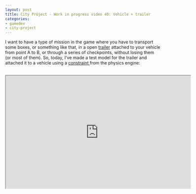 ```yaml
---
layout: post
title: City Project - Work in progress video 40: Vehicle + trailer
categories:
- gamedev
- city-project
---
```


I want to have a type of mission in the game where you have to transport some boxes, or something like that, in a open <a href="http://en.wikipedia.org/wiki/Trailer_%28vehicle%29">trailer</a> attached to your vehicle from point A to B, or through a series of checkpoints, without losing them (or most of them). So, today, I've made a test model for the trailer and attached it to a vehicle using a <a href="http://bulletphysics.org/mediawiki-1.5.8/index.php/Constraints#Generic_6_Degrees_of_Freedom_.28DoF.29_Constraint">constraint </a>from the physics engine:<br /><br /><div style="text-align: center;"><iframe height="367" src="http://www.youtube.com/embed/Au_zmJfmJkU" width="600"></iframe><br /></div>